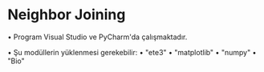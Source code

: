 # Neighbor Joining

• Program Visual Studio ve PyCharm'da çalışmaktadır.

• Şu modüllerin yüklenmesi gerekebilir:
• "ete3"
• "matplotlib"
• "numpy"
• "Bio"
